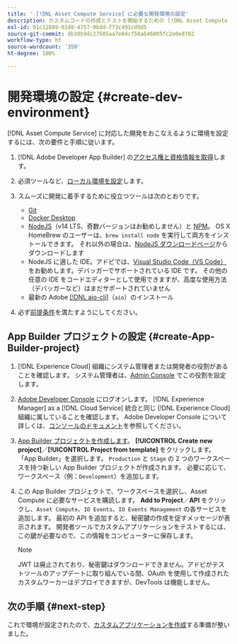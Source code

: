 ```yaml
---
title: ' [!DNL Asset Compute Service] に必要な開発環境の設定'
description: カスタムコードの作成とテストを開始するための [!DNL Asset Compute Service] の開発環境の設定。
exl-id: 91c12889-01d8-4757-9bdd-f73c491cd9d5
source-git-commit: db38b9dc27505aa7e04cf58a646005fc2e0e8782
workflow-type: ht
source-wordcount: '359'
ht-degree: 100%

---
```


# 開発環境の設定 {#create-dev-environment}

[!DNL Asset Compute Service] に対応した開発をおこなえるように環境を設定するには、次の要件と手順に従います。

1. [!DNL Adobe Developer App Builder] の[アクセス権と資格情報を取得](https://developer.adobe.com/app-builder/docs/getting_started/#acquire-access-and-credentials)します。

1. 必須ツールなど、[ローカル環境を設定](https://developer.adobe.com/app-builder/docs/getting_started/#local-environment-set-up)します。

1. スムーズに開発に着手するために役立つツールは次のとおりです。

   * [Git](https://git-scm.com/)
   * [Docker Desktop](https://www.docker.com/get-started)
   * [NodeJS](https://nodejs.org)（v14 LTS、奇数バージョンはお勧めしません）と [NPM](https://www.npmjs.com)。 OS X HomeBrew のユーザーは、`brew install node` を実行して両方をインストールできます。 それ以外の場合は、[NodeJS ダウンロードページ](https://nodejs.org/ja/)からダウンロードします
   * NodeJS に適した IDE。アドビでは、[Visual Studio Code（VS Code）](https://code.visualstudio.com)をお勧めします。デバッガーでサポートされている IDE です。 その他の任意の IDE をコードエディターとして使用できますが、高度な使用方法（デバッガーなど）はまだサポートされていません
   * 最新の Adobe [[!DNL aio-cli]](https://github.com/adobe/aio-cli)（`aio`）のインストール
   <!-- - install using `npm install -g @adobe/aio-cli@7.1.0` -->

1. 必ず[前提条件](/help/using/understand-extensibility.md#prerequisites-and-provisioning)を満たすようにしてください。

<!--
>[!NOTE]
>
>For now, use [!DNL Adobe I/O] CLI v7.1.0 of and do not use [!DNL Adobe I/O] CLI v8.
-->

## App Builder プロジェクトの設定 {#create-App-Builder-project}

1. [!DNL Experience Cloud] 組織にシステム管理者または開発者の役割があることを確認します。 システム管理者は、[Admin Console](https://adminconsole.adobe.com/overview) でこの役割を設定します。

1. [Adobe Developer Console](https://developer.adobe.com/console/user/servicesandapis) にログオンします。 [!DNL Experience Manager] as a [!DNL Cloud Service] 統合と同じ [!DNL Experience Cloud] 組織に属していることを確認します。 Adobe Developer Console について詳しくは、[コンソールのドキュメント](https://developer.adobe.com/developer-console/docs/guides/)を参照してください。

1. [App Builder プロジェクトを作成します](https://developer.adobe.com/app-builder/docs/getting_started/first_app/)。 **[!UICONTROL Create new project]**／**[!UICONTROL Project from template]** をクリックします。 「App Builder」を選択します。 `Production` と `Stage` の 2 つのワークスペースを持つ新しい App Builder プロジェクトが作成されます。 必要に応じて、ワークスペース（例：`Development`）を追加します。

1. この App Builder プロジェクトで、ワークスペースを選択し、Asset Compute に必要なサービスを購読します。 **Add to Project**／**API** をクリックし、`Asset Compute`、`IO Events`、`IO Events Management` の各サービスを追加します。 最初の API を追加すると、秘密鍵の作成を促すメッセージが表示されます。 開発者ツールでカスタムアプリケーションをテストするには、この鍵が必要なので、この情報をコンピューターに保存します。

   >[!NOTE]
   >
   >JWT は廃止されており、秘密鍵はダウンロードできません。アドビがテストツールのアップデートに取り組んでいる間、OAuth を使用して作成されたカスタムワーカーはデプロイできますが、DevTools は機能しません。

## 次の手順 {#next-step}

これで環境が設定されたので、[カスタムアプリケーションを作成](develop-custom-application.md)する準備が整いました。

<!-- More ideas:
 
* Any steps in the beginning that lead to gotchas later should be called out for caution? For example,
  * don't change some defaults initially
  * know risks when deviating from standard path
  * naming conventions to follow
  * Retrieve and format credentials (YAML file details)

TBD: When aio-cli v8 bugs are resolved, update the AIO CLI install command to remove v7.x reference and instruct users to use the latest version. See CQDOC-18346.

-->
